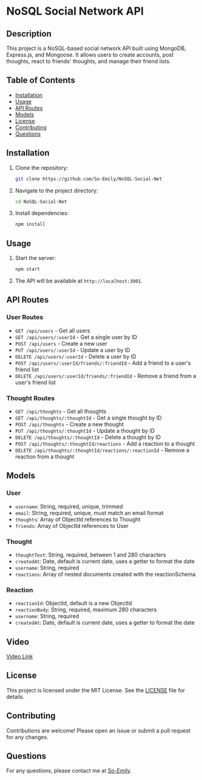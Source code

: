 # NoSQL Social Network API

## Description

This project is a NoSQL-based social network API built using MongoDB, Express.js, and Mongoose. It allows users to create accounts, post thoughts, react to friends' thoughts, and manage their friend lists.

## Table of Contents

- [Installation](#installation)
- [Usage](#usage)
- [API Routes](#api-routes)
- [Models](#models)
- [License](#license)
- [Contributing](#contributing)
- [Questions](#questions)

## Installation

1. Clone the repository:
    ```sh
    git clone https://github.com/So-Emily/NoSQL-Social-Net
    ```
2. Navigate to the project directory:
    ```sh
    cd NoSQL-Social-Net
    ```
3. Install dependencies:
    ```sh
    npm install
    ```

## Usage

1. Start the server:
    ```sh
    npm start
    ```
2. The API will be available at `http://localhost:3001`.

## API Routes

### User Routes

- `GET /api/users` - Get all users
- `GET /api/users/:userId` - Get a single user by ID
- `POST /api/users` - Create a new user
- `PUT /api/users/:userId` - Update a user by ID
- `DELETE /api/users/:userId` - Delete a user by ID
- `POST /api/users/:userId/friends/:friendId` - Add a friend to a user's friend list
- `DELETE /api/users/:userId/friends/:friendId` - Remove a friend from a user's friend list

### Thought Routes

- `GET /api/thoughts` - Get all thoughts
- `GET /api/thoughts/:thoughtId` - Get a single thought by ID
- `POST /api/thoughts` - Create a new thought
- `PUT /api/thoughts/:thoughtId` - Update a thought by ID
- `DELETE /api/thoughts/:thoughtId` - Delete a thought by ID
- `POST /api/thoughts/:thoughtId/reactions` - Add a reaction to a thought
- `DELETE /api/thoughts/:thoughtId/reactions/:reactionId` - Remove a reaction from a thought

## Models

### User

- `username`: String, required, unique, trimmed
- `email`: String, required, unique, must match an email format
- `thoughts`: Array of ObjectId references to Thought
- `friends`: Array of ObjectId references to User

### Thought

- `thoughtText`: String, required, between 1 and 280 characters
- `createdAt`: Date, default is current date, uses a getter to format the date
- `username`: String, required
- `reactions`: Array of nested documents created with the reactionSchema

### Reaction

- `reactionId`: ObjectId, default is a new ObjectId
- `reactionBody`: String, required, maximum 280 characters
- `username`: String, required
- `createdAt`: Date, default is current date, uses a getter to format the date

## Video

[Video Link](https://drive.google.com/file/d/11EO21kB0E6Hkh9T1lkUNlWQ6nxmTC6yW/view)

## License

This project is licensed under the MIT License. See the [LICENSE](LICENSE) file for details.

## Contributing

Contributions are welcome! Please open an issue or submit a pull request for any changes.

## Questions

For any questions, please contact me at [So-Emily](https://github.com/So-Emily).
